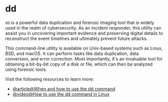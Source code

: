 # dd

`dd` is a powerful data duplication and forensic imaging tool that is widely used in the realm of cybersecurity. As an incident responder, this utility can assist you in uncovering important evidence and preserving digital details to reconstruct the event timelines and ultimately prevent future attacks.

This command-line utility is available on Unix-based systems such as Linux, BSD, and macOS. It can perform tasks like data duplication, data conversion, and error correction. Most importantly, it's an invaluable tool for obtaining a bit-by-bit copy of a disk or file, which can then be analyzed using forensic tools.

Visit the following resources to learn more:

- [@article@When and how to use the dd command](https://www.baeldung.com/linux/dd-command)
- [@video@How to use the dd command in Linux](https://www.youtube.com/watch?v=hsDxcJhCRLI)